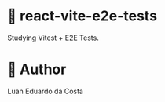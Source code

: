 # :test_tube: react-vite-e2e-tests

Studying Vitest + E2E Tests.

# :man: Author

Luan Eduardo da Costa
